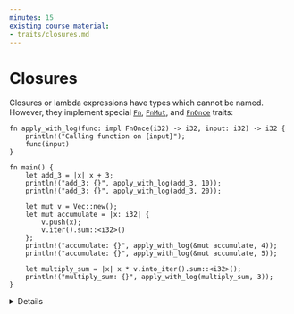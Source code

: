 ```yaml
---
minutes: 15
existing course material:
- traits/closures.md
---
```


# Closures

Closures or lambda expressions have types which cannot be named. However, they
implement special [`Fn`](https://doc.rust-lang.org/std/ops/trait.Fn.html),
[`FnMut`](https://doc.rust-lang.org/std/ops/trait.FnMut.html), and
[`FnOnce`](https://doc.rust-lang.org/std/ops/trait.FnOnce.html) traits:

```rust,editable
fn apply_with_log(func: impl FnOnce(i32) -> i32, input: i32) -> i32 {
    println!("Calling function on {input}");
    func(input)
}

fn main() {
    let add_3 = |x| x + 3;
    println!("add_3: {}", apply_with_log(add_3, 10));
    println!("add_3: {}", apply_with_log(add_3, 20));

    let mut v = Vec::new();
    let mut accumulate = |x: i32| {
        v.push(x);
        v.iter().sum::<i32>()
    };
    println!("accumulate: {}", apply_with_log(&mut accumulate, 4));
    println!("accumulate: {}", apply_with_log(&mut accumulate, 5));

    let multiply_sum = |x| x * v.into_iter().sum::<i32>();
    println!("multiply_sum: {}", apply_with_log(multiply_sum, 3));
}
```

<details>

An `Fn` (e.g. `add_3`) neither consumes nor mutates captured values, or perhaps captures
nothing at all. It can be called multiple times concurrently.

An `FnMut` (e.g. `accumulate`) might mutate captured values. You can call it multiple times,
but not concurrently.

If you have an `FnOnce` (e.g. `multiply_sum`), you may only call it once. It might consume
captured values.

`FnMut` is a subtype of `FnOnce`. `Fn` is a subtype of `FnMut` and `FnOnce`. I.e. you can use an
`FnMut` wherever an `FnOnce` is called for, and you can use an `Fn` wherever an `FnMut` or `FnOnce`
is called for.

The compiler also infers `Copy` (e.g. for `add_3`) and `Clone` (e.g. `multiply_sum`),
depending on what the closure captures.

By default, closures will capture by reference if they can. The `move` keyword makes them capture
by value.
```rust,editable
fn make_greeter(prefix: String) -> impl Fn(&str) {
    return move |name| println!("{} {}", prefix, name)
}

fn main() {
    let hi = make_greeter("Hi".to_string());
    hi("there");
}
```

</details>
